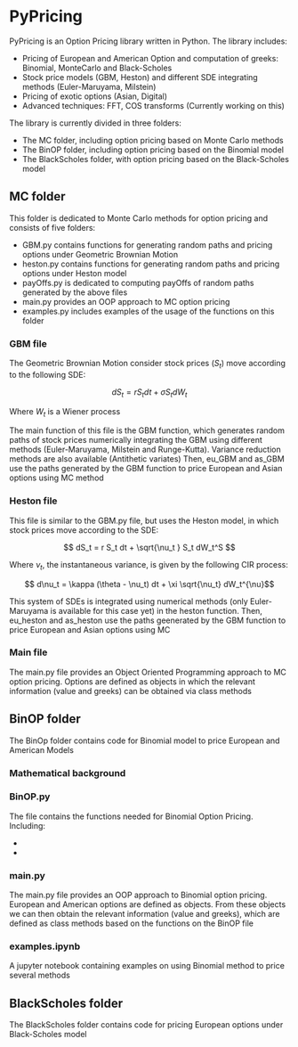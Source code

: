 # PyPricing
PyPricing is an Option Pricing library written in Python. The library includes:

-  Pricing of European and American Option and computation of greeks: Binomial, MonteCarlo and Black-Scholes
-  Stock price models (GBM, Heston) and different SDE integrating methods (Euler-Maruyama, Milstein)
-  Pricing of exotic options (Asian, Digital)
-  Advanced techniques: FFT, COS transforms (Currently working on this) 

The library is currently divided in three folders: 

- The MC folder, including option pricing based on Monte Carlo methods
- The BinOP folder, including option pricing based on the Binomial model
- The BlackScholes folder, with option pricing based on the Black-Scholes model 

## MC folder 
This folder is dedicated to Monte Carlo methods for option pricing and consists of five folders: 
- GBM.py contains functions for generating random paths and pricing options under Geometric Brownian Motion 
- heston.py contains functions for generating random paths and pricing options under Heston model
- payOffs.py is dedicated to computing payOffs of random paths generated by the above files
- main.py provides an OOP approach to MC option pricing
- examples.py includes examples of the usage of the functions on this folder 

### GBM file 
The Geometric Brownian Motion consider stock prices ($S_t$) move according to the following SDE: 

$$ dS_t = r S_t dt + \sigma S_t  dW_t $$

Where $W_t$ is a Wiener process

The main function of this file is the GBM function, which generates random paths of stock prices numerically integrating the GBM using different methods (Euler-Maruyama, Milstein and Runge-Kutta). Variance reduction methods are also available (Antithetic variates) 
Then, eu_GBM and as_GBM use the paths generated by the GBM function to price European and Asian options using MC method

### Heston file 
This file is similar to the GBM.py file, but uses the Heston model, in which stock prices move according to the SDE: 

$$ dS_t = r S_t dt + \sqrt{\nu_t } S_t dW_t^S $$

Where $\nu_t$, the instantaneous variance, is given by the following CIR process: 

$$ d\nu_t  = \kappa (\theta - \nu_t) dt + \xi \sqrt{\nu_t} dW_t^{\nu}$$ 

This system of SDEs is integrated using numerical methods (only Euler-Maruyama is available for this case yet) in the heston function. 
Then, eu_heston and as_heston use the paths geenerated by the GBM function to price European and Asian options using MC

### Main file 
The main.py file provides an Object Oriented Programming approach to MC option pricing. Options are defined as objects in which the relevant information (value and greeks) can be obtained via class methods


## BinOP folder

The BinOp folder contains code for Binomial model to price European and American Models

### Mathematical background 

### BinOP.py 
The file contains the functions needed for Binomial Option Pricing. Including: 

-
-

### main.py 
The main.py file provides an OOP approach to Binomial option pricing. 
European and American options are defined as objects. From these objects we can then obtain the relevant information (value and greeks), which are defined as class methods based on the functions on the BinOP file 

### examples.ipynb 
A jupyter notebook containing examples on using Binomial method to price several methods 

## BlackScholes folder 

The BlackScholes folder contains code for pricing European options under Black-Scholes model 

